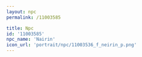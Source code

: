```yaml
---
layout: npc
permalink: /11003585

title: Npc
id: '11003585'
npc_name: 'Nairin'
icon_url: 'portrait/npc/11003536_f_neirin_p.png'
---
```

